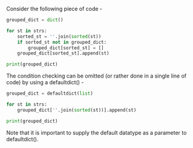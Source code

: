 Consider the following piece of code -

```python
grouped_dict = dict()

for st in strs:
    sorted_st = ''.join(sorted(st))
    if sorted_st not in grouped_dict:
        grouped_dict[sorted_st] = []
    grouped_dict[sorted_st].append(st)

print(grouped_dict)
```

The condition checking can be omitted (or rather done in a single line of code) by using a defaultdict() -

```python
grouped_dict = defaultdict(list)

for st in strs:
    grouped_dict[''.join(sorted(st))].append(st)

print(grouped_dict)
```

Note that it is important to supply the default datatype as a parameter to defaultdict().

